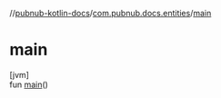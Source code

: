 //[pubnub-kotlin-docs](../../index.md)/[com.pubnub.docs.entities](index.md)/[main](main.md)

# main

[jvm]\
fun [main](main.md)()
